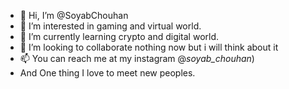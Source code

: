 - 👋 Hi, I’m @SoyabChouhan
- 👀 I’m interested in gaming and virtual world.
- 🌱 I’m currently learning crypto and digital world.
- 💞️ I’m looking to collaborate nothing now but i will think about it
- 📫 You can reach me at my instagram @_soyab_chouhan_)
- And One thing I love to meet new peoples.
<!---
SoyabChouhan12/SoyabChouhan12 is a ✨ special ✨ repository because its `README.md` (this file) appears on your GitHub profile.
You can click the Preview link to take a look at your changes.
--->
